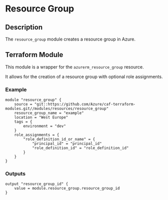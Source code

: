 # Resource Group

## Description

The `resource_group` module creates a resource group in Azure.

## Terraform Module

This module is a wrapper for the `azurerm_resource_group` resource.

It allows for the creation of a resource group with optional role assignments.


### Example
```hcl
module "resource_group" {
    source = "git::https://github.com/Azure/caf-terraform-modules.git//modules/resources/resource_group"
    resource_group_name = "example"
    location = "West Europe"
    tags = {
        environment = "dev"
    }
    role_assignments = {
        "role_definition_id_or_name" = {
            "principal_id" = "principal_id"
            "role_definition_id" = "role_definition_id"
        }
    }
}
``` 

### Outputs

```hcl
output "resource_group_id" {
    value = module.resource_group.resource_group_id
}
``` 